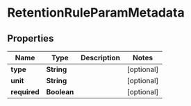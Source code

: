 
# RetentionRuleParamMetadata

## Properties
Name | Type | Description | Notes
------------ | ------------- | ------------- | -------------
**type** | **String** |  |  [optional]
**unit** | **String** |  |  [optional]
**required** | **Boolean** |  |  [optional]



